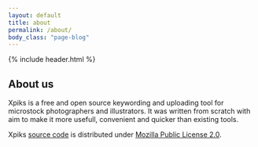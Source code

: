 ```yaml
---
layout: default
title: about
permalink: /about/
body_class: "page-blog"
---
```


{% include header.html %}

<div class="row">
	<div class="small-12">
		<div class="single-post">
			<div class="post-item">
				<h2>About us</h2>
				<div class="post-content">
           <p> Xpiks is a free and open source keywording and uploading tool for microstock photographers and illustrators. It was written from scratch with aim to make it more usefull, convenient and quicker than existing tools.
           </p>
          <p>
            Xpiks <a href="https://github.com/ribtoks/xpiks" target="_blank">source code</a> is distributed under <a href="https://www.mozilla.org/en-US/MPL/2.0/">Mozilla Public License 2.0</a>.
          </p>
				</div>
			</div>
		</div>
		<!-- /single post -->
	</div>
</div>
